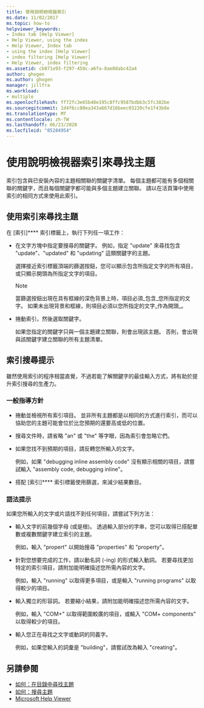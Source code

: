 ```yaml
---
title: 使用說明檢視器索引
ms.date: 11/02/2017
ms.topic: how-to
helpviewer_keywords:
- Index tab [Help Viewer]
- Help Viewer, using the index
- Help Viewer, Index tab
- using the index [Help Viewer]
- index filtering [Help Viewer]
- Help Viewer, index filtering
ms.assetid: cb071e93-f297-459c-a6fa-8ae0dabc42a4
author: ghogen
ms.author: ghogen
manager: jillfra
ms.workload:
- multiple
ms.openlocfilehash: ff72fc3e65b48e195c8ffc9587bdbb3c5fc382be
ms.sourcegitcommit: 1d4f6cc80ea343a667d16beec03220cfe1f43b8e
ms.translationtype: MT
ms.contentlocale: zh-TW
ms.lasthandoff: 06/23/2020
ms.locfileid: "85284954"
---
```

# <a name="find-topics-by-using-the-help-viewer-index"></a>使用說明檢視器索引來尋找主題

索引包含與已安裝內容的主題相關聯的關鍵字清單。 每個主題都可能有多個相關聯的關鍵字，而且每個關鍵字都可能與多個主題建立關聯。 請以在活頁簿中使用索引的相同方式來使用此索引。

## <a name="to-find-a-topic-by-using-the-index"></a>使用索引來尋找主題

在 [索引]**** 索引標籤上，執行下列任一項工作：

- 在文字方塊中指定要搜尋的關鍵字。 例如，指定 "update" 來尋找包含 "update"、"updated" 和 "updating" 這類關鍵字的主題。

    選擇接近索引標籤頂端的篩選按鈕，您可以顯示包含所指定文字的所有項目，或只顯示開頭為所指定文字的項目。

    > [!NOTE]
    > 當篩選按鈕出現在具有框線的深色背景上時，項目必須_包含_您所指定的文字。 如果未出現背景和框線，則項目必須以您所指定的文字_作為開頭_。

- 捲動索引，然後選取關鍵字。

    如果您指定的關鍵字只與一個主題建立關聯，則會出現該主題。 否則，會出現與該關鍵字建立關聯的所有主題清單。

## <a name="index-search-tips"></a>索引搜尋提示

雖然使用索引的程序相當直覺，不過若能了解關鍵字的最佳輸入方式，將有助於提升索引搜尋的生產力。

### <a name="general-guidelines"></a>一般指導方針

- 捲動並檢視所有索引項目。 並非所有主題都是以相同的方式進行索引，而可以協助您的主題可能會位於比您預期的還要高或低的位置。

- 搜尋文件時，請省略 "an" 或 "the" 等字眼，因為索引會忽略它們。

- 如果您找不到預期的項目，請反轉您所輸入的文字。

    例如，如果 "debugging inline assembly code" 沒有顯示相關的項目，請嘗試輸入 "assembly code, debugging inline"。

- 搭配 [索引]**** 索引標籤使用篩選，來減少結果數目。

### <a name="syntax-tips"></a>語法提示

如果您所輸入的文字或片語找不到任何項目，請嘗試下列方法：

- 輸入文字的前幾個字母 (或是根)。 透過輸入部分的字串，您可以取得已搭配單數或複數關鍵字建立索引的主題。

    例如，輸入 "propert" 以開始搜尋 "properties" 和 "property"。

- 針對您想要完成的工作，請以動名詞 (-ing) 的形式輸入動詞。 若要尋找更加特定的索引項目，請附加能明確描述您所需內容的文字。

    例如，輸入 "running" 以取得更多項目，或是輸入 "running programs" 以取得較少的項目。

- 輸入獨立的形容詞。 若要縮小結果，請附加能明確描述您所需內容的文字。

    例如，輸入 "COM+" 以取得範圍較廣的項目，或輸入 "COM+ components" 以取得較少的項目。

- 輸入您正在尋找之文字或動詞的同義字。

    例如，如果您輸入的詞彙是 "building"，請嘗試改為輸入 "creating"。

## <a name="see-also"></a>另請參閱

- [如何：在目錄中尋找主題](../help-viewer/find-topics-toc.md)
- [如何：搜尋主題](../help-viewer/find-topics.md)
- [Microsoft Help Viewer](../help-viewer/overview.md)